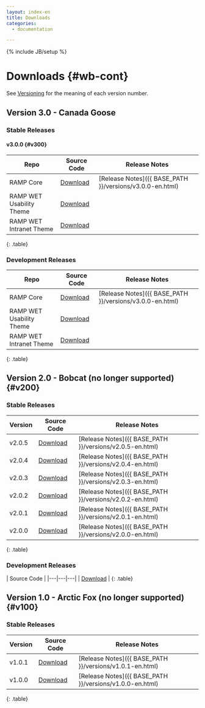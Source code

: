 ```yaml
---
layout: index-en
title: Downloads
categories:
  - documentation

---
```

{% include JB/setup %}

# Downloads {#wb-cont}

<div class="toc"></div>

See [Versioning](version-info-en.html) for the meaning of each version number.

## Version 3.0 - Canada Goose

### Stable Releases

#### v3.0.0 {#v300}

| Repo | Source Code | Release Notes |
|---|---|---|
| RAMP Core | [Download](https://github.com/RAMP-PCAR/RAMP-PCAR/archive/v3.0.0.zip) | [Release Notes]({{ BASE_PATH }}/versions/v3.0.0-en.html) |
| RAMP WET Usability Theme | [Download](https://github.com/RAMP-PCAR/ramp-theme-usability/archive/v3.0.0.zip) |  |
| RAMP WET Intranet Theme | [Download](https://github.com/RAMP-PCAR/ramp-theme-intranet/archive/v3.0.0.zip) |  |
{: .table}

### Development Releases

| Repo | Source Code | Release Notes |
|---|---|---|
| RAMP Core | [Download](https://github.com/RAMP-PCAR/RAMP-PCAR/archive/develop.zip) | [Release Notes]({{ BASE_PATH }}/versions/v3.0.0-en.html) |
| RAMP WET Usability Theme | [Download](https://github.com/RAMP-PCAR/ramp-theme-usability/archive/develop.zip) |  |
| RAMP WET Intranet Theme | [Download](https://github.com/RAMP-PCAR/ramp-theme-intranet/archive/develop.zip) |  |
{: .table}

## Version 2.0 - Bobcat (no longer supported) {#v200}

### Stable Releases

| Version | Source Code | Release Notes |
|---|---|---|
| v2.0.5 | [Download](https://github.com/RAMP-PCAR/RAMP-PCAR/archive/v2.0.5.zip) | [Release Notes]({{ BASE_PATH }}/versions/v2.0.5-en.html) |
| v2.0.4 | [Download](https://github.com/RAMP-PCAR/RAMP-PCAR/archive/v2.0.4.zip) | [Release Notes]({{ BASE_PATH }}/versions/v2.0.4-en.html) |
| v2.0.3 | [Download](https://github.com/RAMP-PCAR/RAMP-PCAR/archive/v2.0.3.zip) | [Release Notes]({{ BASE_PATH }}/versions/v2.0.3-en.html) |
| v2.0.2 | [Download](https://github.com/RAMP-PCAR/RAMP-PCAR/archive/v2.0.2.zip) | [Release Notes]({{ BASE_PATH }}/versions/v2.0.2-en.html) |
| v2.0.1 | [Download](https://github.com/RAMP-PCAR/RAMP-PCAR/archive/v2.0.1.zip) | [Release Notes]({{ BASE_PATH }}/versions/v2.0.1-en.html) |
| v2.0.0 | [Download](https://github.com/RAMP-PCAR/RAMP-PCAR/archive/v2.0.0.zip) | [Release Notes]({{ BASE_PATH }}/versions/v2.0.0-en.html) |
{: .table}


### Development Releases

| Source Code |
|---|---|---|
| [Download](https://github.com/RAMP-PCAR/RAMP-PCAR/archive/v2.0.zip) |
{: .table}

## Version 1.0 - Arctic Fox (no longer supported) {#v100}

### Stable Releases

| Version | Source Code | Release Notes |
|---|---|---|
| v1.0.1 | [Download](https://github.com/RAMP-PCAR/RAMP-PCAR/archive/v1.0.1.zip) | [Release Notes]({{ BASE_PATH }}/versions/v1.0.1-en.html) |
| v1.0.0 | [Download](https://github.com/RAMP-PCAR/RAMP-PCAR/archive/v1.0.0.zip) | [Release Notes]({{ BASE_PATH }}/versions/v1.0.0-en.html) | 
{: .table}